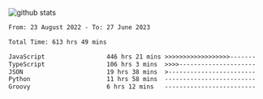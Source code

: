 
![github stats](https://github-readme-stats.vercel.app/api?username=realmahd1&show_icons=true&theme=codeSTACKr&hide_rank=true&count_private=true)

<!--START_SECTION:waka-->

```txt
From: 23 August 2022 - To: 27 June 2023

Total Time: 613 hrs 49 mins

JavaScript                 446 hrs 21 mins >>>>>>>>>>>>>>>>>>-------   72.72 %
TypeScript                 106 hrs 3 mins  >>>>---------------------   17.28 %
JSON                       19 hrs 38 mins  >------------------------   03.20 %
Python                     11 hrs 58 mins  -------------------------   01.95 %
Groovy                     6 hrs 12 mins   -------------------------   01.01 %
```

<!--END_SECTION:waka-->

